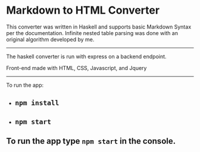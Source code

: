 # Markdown to HTML Converter

This converter was written in Haskell and supports basic Markdown Syntax 
per the documentation. Infinite nested table parsing was done with an original 
algorithm developed by me.

---

The haskell converter is run with express on a backend endpoint.

Front-end made with HTML, CSS, Javascript, and Jquery

---
To run the app: 

  - ## `npm install`
  - ## `npm start`

## To run the app type `npm start` in the console.
